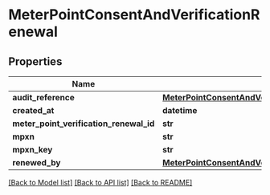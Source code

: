 # MeterPointConsentAndVerificationRenewal

## Properties
Name | Type | Description | Notes
------------ | ------------- | ------------- | -------------
**audit_reference** | [**MeterPointConsentAndVerificationRenewalAuditReference**](MeterPointConsentAndVerificationRenewalAuditReference.md) |  | [optional] 
**created_at** | **datetime** |  | [optional] 
**meter_point_verification_renewal_id** | **str** |  | [optional] 
**mpxn** | **str** |  | [optional] 
**mpxn_key** | **str** |  | [optional] 
**renewed_by** | [**MeterPointConsentAndVerificationRenewalRenewedBy**](MeterPointConsentAndVerificationRenewalRenewedBy.md) |  | [optional] 

[[Back to Model list]](../README.md#documentation-for-models) [[Back to API list]](../README.md#documentation-for-api-endpoints) [[Back to README]](../README.md)

